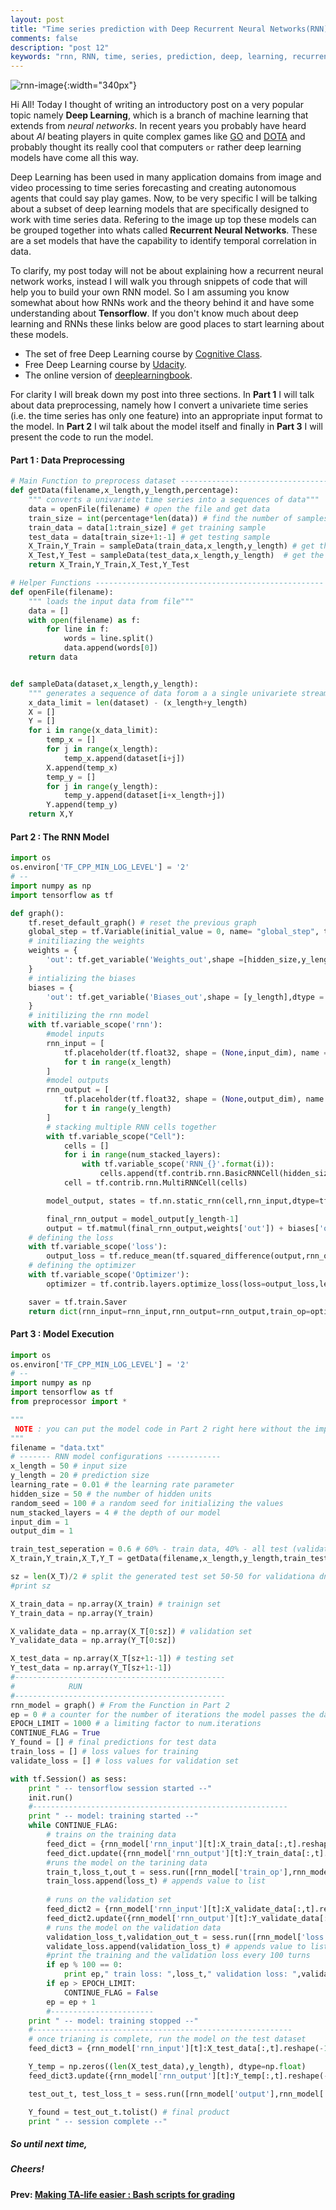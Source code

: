 ```yaml
---
layout: post
title: "Time series prediction with Deep Recurrent Neural Networks(RNN)"
comments: false
description: "post 12"
keywords: "rnn, RNN, time, series, prediction, deep, learning, recurrent, neural, networks, LSTM, GRU"
---
```


![rnn-image]({{site.url}}/material/2019/post_12/model_image.jpeg){:width="340px"}

Hi All! Today I thought of writing an introductory post on a very popular topic namely **Deep Learning**,  which is a branch of machine learning that extends from _neural networks_. In recent years you probably have heard about _AI_ beating players in quite complex games like [GO](https://deepmind.com/research/alphago/) and [DOTA](https://www.theverge.com/2019/4/13/18309459/openai-five-dota-2-finals-ai-bot-competition-og-e-sports-the-international-champion) and probably thought its really cool that computers `or` rather deep learning models have come all this way.

Deep Learning has been used in many application domains from image and video processing to time series forecasting and creating autonomous agents that could say play games. Now, to be very specific I will be talking about a subset of deep learning models that are specifically designed to work with time series data. Refering to the image up top these models can be grouped together into whats called **Recurrent Neural Networks**. These are a set models that have the capability to identify temporal correlation in data. 

To clarify, my post today will not be about explaining how a recurrent neural network works, instead I will walk you through snippets of code that will help you to build your own RNN model. So I am assuming you know somewhat about how RNNs work and the theory behind it and have some understanding about **Tensorflow**. If you don't know much about deep learning and RNNs these links below are good places to start learning about these models.
+ The set of free Deep Learning course by [Cognitive Class](https://cognitiveclass.ai/learn/deep-learning/).
+ Free Deep Learning course by [Udacity](https://www.udacity.com/course/intro-to-tensorflow-for-deep-learning--ud187). 
+ The online version of [deeplearningbook](http://www.deeplearningbook.org). 

For clarity I will break down my post into three sections. In **Part 1** I will talk about data preprocessing, namely how I convert a univariete time series (i.e. the time series has only one feature) into an appropriate input format to the model. In **Part 2** I wil talk about the model itself and finally in **Part 3** I will present the code to run the model.

#### Part 1 : Data Preprocessing


```python       
# Main Function to preprocess dataset ---------------------------------
def getData(filename,x_length,y_length,percentage):
    """ converts a univariete time series into a sequences of data"""
    data = openFile(filename) # open the file and get data
    train_size = int(percentage*len(data)) # find the number of samples for training
    train_data = data[1:train_size] # get training sample
    test_data = data[train_size+1:-1] # get testing sample
    X_Train,Y_Train = sampleData(train_data,x_length,y_length) # get the [X:input,Y:output] for training
    X_Test,Y_Test = sampleData(test_data,x_length,y_length)  # get the [X:input,Y:output] for testing
    return X_Train,Y_Train,X_Test,Y_Test
```

```python
# Helper Functions ---------------------------------------------------
def openFile(filename):
    """ loads the input data from file"""
    data = []
    with open(filename) as f:
        for line in f:
            words = line.split()
            data.append(words[0])
    return data


def sampleData(dataset,x_length,y_length):
    """ generates a sequence of data forom a a single univariete stream"""
    x_data_limit = len(dataset) - (x_length+y_length)
    X = []
    Y = []
    for i in range(x_data_limit):
        temp_x = []
        for j in range(x_length):
            temp_x.append(dataset[i+j])
        X.append(temp_x)
        temp_y = []
        for j in range(y_length):
            temp_y.append(dataset[i+x_length+j])
        Y.append(temp_y)
    return X,Y
```

#### Part 2 : The RNN Model

```python
import os
os.environ['TF_CPP_MIN_LOG_LEVEL'] = '2'
# --
import numpy as np
import tensorflow as tf

def graph():
    tf.reset_default_graph() # reset the previous graph    
    global_step = tf.Variable(initial_value = 0, name= "global_step", trainable= False, collections = [tf.GraphKeys.GLOBAL_STEP,tf.GraphKeys.GLOBAL_VARIABLES])   
    # initiliazing the weights
    weights = {
        'out': tf.get_variable('Weights_out',shape =[hidden_size,y_length],dtype = tf.float32, initializer = tf.truncated_normal_initializer(seed = random_seed))
    }
    # intializing the biases
    biases = {
        'out': tf.get_variable('Biases_out',shape = [y_length],dtype = tf.float32, initializer = tf.constant_initializer(1.0))
    }
    # initilizing the rnn model
    with tf.variable_scope('rnn'):
        #model inputs
        rnn_input = [
            tf.placeholder(tf.float32, shape = (None,input_dim), name = "rnn_inp".format(t))
            for t in range(x_length)
        ]
        #model outputs
        rnn_output = [
            tf.placeholder(tf.float32, shape = (None,output_dim), name = "rnn_out".format(t))
            for t in range(y_length)
        ]
        # stacking multiple RNN cells together
        with tf.variable_scope("Cell"):
            cells = []
            for i in range(num_stacked_layers):
                with tf.variable_scope('RNN_{}'.format(i)):
                    cells.append(tf.contrib.rnn.BasicRNNCell(hidden_size))
            cell = tf.contrib.rnn.MultiRNNCell(cells)

        model_output, states = tf.nn.static_rnn(cell,rnn_input,dtype=tf.float32)

        final_rnn_output = model_output[y_length-1]
        output = tf.matmul(final_rnn_output,weights['out']) + biases['out']
    # defining the loss 
    with tf.variable_scope('loss'):
        output_loss = tf.reduce_mean(tf.squared_difference(output,rnn_output))
    # defining the optimizer
    with tf.variable_scope('Optimizer'):
        optimizer = tf.contrib.layers.optimize_loss(loss=output_loss,learning_rate=learning_rate,global_step=global_step,optimizer='Adam')

    saver = tf.train.Saver
    return dict(rnn_input=rnn_input,rnn_output=rnn_output,train_op=optimizer,loss=output_loss,saver=saver,output=output)

```

#### Part 3 : Model Execution

```python
import os
os.environ['TF_CPP_MIN_LOG_LEVEL'] = '2'
# --
import numpy as np
import tensorflow as tf
from preprocessor import *

"""
 NOTE : you can put the model code in Part 2 right here without the imports
"""
filename = "data.txt"
# ------- RNN model configurations ------------
x_length = 50 # input size
y_length = 20 # prediction size
learning_rate = 0.01 # the learning rate parameter
hidden_size = 50 # the number of hidden units
random_seed = 100 # a random seed for initializing the values
num_stacked_layers = 4 # the depth of our model
input_dim = 1
output_dim = 1

train_test_seperation = 0.6 # 60% - train data, 40% - all test (validation - 20%, test - 20%)
X_train,Y_train,X_T,Y_T = getData(filename,x_length,y_length,train_test_seperation)

sz = len(X_T)/2 # split the generated test set 50-50 for validationa dn testing
#print sz

X_train_data = np.array(X_train) # trainign set
Y_train_data = np.array(Y_train)

X_validate_data = np.array(X_T[0:sz]) # validation set
Y_validate_data = np.array(Y_T[0:sz])

X_test_data = np.array(X_T[sz+1:-1]) # testing set
Y_test_data = np.array(Y_T[sz+1:-1])
#-----------------------------------------------
#            RUN
#-----------------------------------------------
rnn_model = graph() # From the Function in Part 2
ep = 0 # a counter for the number of iterations the model passes the datasets
EPOCH_LIMIT = 1000 # a limiting factor to num.iterations
CONTINUE_FLAG = True 
Y_found = [] # final predictions for test data
train_loss = [] # loss values for training
validate_loss = [] # loss values for validation set

with tf.Session() as sess:
    print " -- tensorflow session started --"
    init.run()
    #---------------------------------------------------------
    print " -- model: training started --"
    while CONTINUE_FLAG:
        # trains on the training data
        feed_dict = {rnn_model['rnn_input'][t]:X_train_data[:,t].reshape(-1,input_dim) for t in range(x_length)}
        feed_dict.update({rnn_model['rnn_output'][t]:Y_train_data[:,t].reshape(-1,output_dim) for t in range(y_length)})
        #runs the model on the tarining data
        train_t,loss_t,out_t = sess.run([rnn_model['train_op'],rnn_model['loss'],rnn_model['output']],feed_dict) #trains the model
        train_loss.append(loss_t) # appends value to list
        
        # runs on the validation set
        feed_dict2 = {rnn_model['rnn_input'][t]:X_validate_data[:,t].reshape(-1,input_dim) for t in range(x_length)}
        feed_dict2.update({rnn_model['rnn_output'][t]:Y_validate_data[:,t].reshape(-1,output_dim) for t in range(y_length)})  
        # runs the model on the validation data         
        validation_loss_t,validation_out_t = sess.run([rnn_model['loss'],rnn_model['output']],feed_dict2) # runs on the validation data
        validate_loss.append(validation_loss_t) # appends value to list
        #print the training and the validation loss every 100 turns
        if ep % 100 == 0:
            print ep," train loss: ",loss_t," validation loss: ",validation_loss_t
        if ep > EPOCH_LIMIT:
            CONTINUE_FLAG = False
        ep = ep + 1
        #-----------------------
    print " -- model: training stopped --" 
    #----------------------------------------------------------
    # once trianing is complete, run the model on the test dataset
    feed_dict3 = {rnn_model['rnn_input'][t]:X_test_data[:,t].reshape(-1,input_dim) for t in range(x_length)}

    Y_temp = np.zeros((len(X_test_data),y_length), dtype=np.float)
    feed_dict3.update({rnn_model['rnn_output'][t]:Y_temp[:,t].reshape(-1,output_dim) for t in range(y_length)})

    test_out_t, test_loss_t = sess.run([rnn_model['output'],rnn_model['loss']],feed_dict3) # runs on the test

    Y_found = test_out_t.tolist() # final product
    print " -- session complete --"
```

##### So until next time,
##### Cheers!

**Prev: [Making TA-life easier : Bash scripts for grading]({{site.url}}/2019/ta-tools/)**
